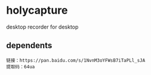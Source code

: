 # holycapture
desktop recorder for desktop

## dependents
```
链接：https://pan.baidu.com/s/1NvnM3oYFWsB7iTaPLl_sJA
提取码：64ua
```
